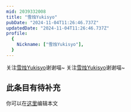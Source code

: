 ```yaml
---
mid: 2039332008
title: "雪烛Yukisyo"
pubDate: "2024-11-04T11:26:46.737Z"
updatedDate: "2024-11-04T11:26:46.737Z"
profile:
  {
    Nickname: ["雪烛Yukisyo"],
  }
---
```


关注[雪烛Yukisyo](https://space.bilibili.com/2039332008)谢谢喵~ 关注[雪烛Yukisyo](https://space.bilibili.com/2039332008)谢谢喵~

## 此条目有待补充
你可以在[这里](https://github.com/Yuhanawa/VTuber.ICU-Content/edit/master/v/雪烛Yukisyo/index.md)编辑本文
